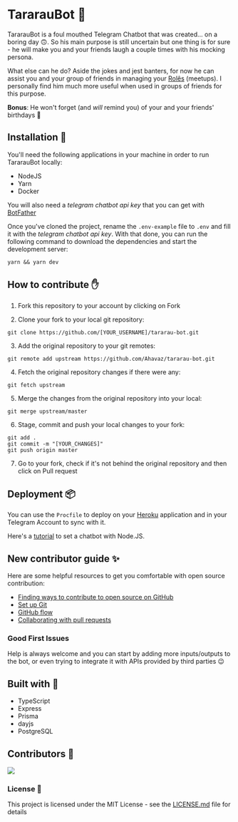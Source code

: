 # TararauBot 🤖
TararauBot is a foul mouthed Telegram Chatbot that was created... on a boring day 🙃. So his main purpose is still uncertain but one thing is for sure - he will make you and your friends laugh a couple times with his mocking persona.

What else can he do? Aside the jokes and jest banters, for now he can assist you and your group of friends in managing your [Rolês](https://www.dicionarioinformal.com.br/rol%C3%AA/) (meetups). I personally find him much more useful when used in groups of friends for this purpose.

**Bonus**: He won't forget (and *will* remind you) of your and your friends' birthdays 🎉

## Installation 🚀
You'll need the following applications in your machine in order to run TararauBot locally:

- NodeJS
- Yarn
- Docker

You will also need a *telegram chatbot api key* that you can get with [BotFather](https://telegram.me/BotFather)

Once you've cloned the project, rename the `.env-example` file to `.env` and fill it with the *telegram chatbot api key*. With that done, you can run the following command to download the dependencies and start the development server:

```
yarn && yarn dev
```

## How to contribute ✋

1. Fork this repository to your account by clicking on Fork

2. Clone your fork to your local git repository:
```
git clone https://github.com/[YOUR_USERNAME]/tararau-bot.git
```

3. Add the original repository to your git remotes:
```
git remote add upstream https://github.com/Ahavaz/tararau-bot.git
```

4. Fetch the original repository changes if there were any:
```
git fetch upstream
```

5. Merge the changes from the original repository into your local:
```
git merge upstream/master
```

6. Stage, commit and push your local changes to your fork:
```
git add .
git commit -m "[YOUR_CHANGES]"
git push origin master
```

7. Go to your fork, check if it's not behind the original repository and then click on Pull request

## Deployment 📦

You can use the `Procfile` to deploy on your [Heroku](https://www.heroku.com/nodejs) application and in your Telegram Account to sync with it.

Here's a [tutorial](https://medium.com/matheus-rossi/telegram-bot-com-nodejs-9e107153046b) to set a chatbot with Node.JS.

## New contributor guide ✨

Here are some helpful resources to get you comfortable with open source contribution:

- [Finding ways to contribute to open source on GitHub](https://docs.github.com/en/get-started/exploring-projects-on-github/finding-ways-to-contribute-to-open-source-on-github)
- [Set up Git](https://docs.github.com/en/get-started/quickstart/set-up-git)
- [GitHub flow](https://docs.github.com/en/get-started/quickstart/github-flow)
- [Collaborating with pull requests](https://docs.github.com/en/github/collaborating-with-pull-requests)

### Good First Issues

Help is always welcome and you can start by adding more inputs/outputs to the bot, or even trying to integrate it with APIs provided by third parties 😉

## Built with 🧰

- TypeScript
- Express
- Prisma
- dayjs
- PostgreSQL

## Contributors 👥

<a href = "https://github.com/Tanu-N-Prabhu/Python/graphs/contributors">
  <img src = "https://contrib.rocks/image?repo = Ahavaz/tararau-bot"/>
</a>

### License 📄

This project is licensed under the MIT License - see the [LICENSE.md](LICENSE) file for details

